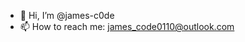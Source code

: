- 👋 Hi, I’m @james-c0de
- 📫 How to reach me: james_code0110@outlook.com

<!---
james-c0de/james-c0de is a ✨ special ✨ repository because its `README.md` (this file) appears on your GitHub profile.
You can click the Preview link to take a look at your changes.
--->
